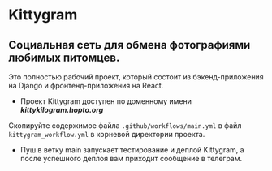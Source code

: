 #  Kittygram

## Социальная сеть для обмена фотографиями любимых питомцев.

Это полностью рабочий проект, который состоит из бэкенд-приложения на Django и фронтенд-приложения на React.

- Проект Kittygram доступен по доменному имени _**kittykilogram.hopto.org**_



Скопируйте содержимое файла `.github/workflows/main.yml` в файл `kittygram_workflow.yml` в корневой директории проекта.


- Пуш в ветку main запускает тестирование и деплой Kittygram, а после успешного деплоя вам приходит сообщение в телеграм.
